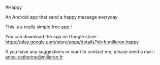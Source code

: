 #Happy

An Android app that send a happy message everyday

This is a really simple free app !

You can download the app on Google store : https://play.google.com/store/apps/details?id=fr.milleron.happy

If you have any suggestions or want to contact me, please send a mail : anne-catherine@milleron.fr
